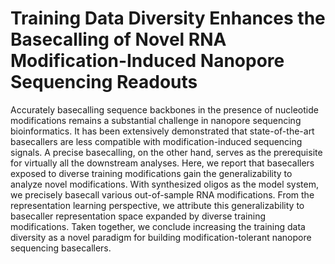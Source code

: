# Training Data Diversity Enhances the Basecalling of Novel RNA Modification-Induced Nanopore Sequencing Readouts

Accurately basecalling sequence backbones in the presence of nucleotide modifications remains a substantial challenge in nanopore sequencing bioinformatics. It  has been extensively demonstrated that state-of-the-art basecallers are less compatible with modification-induced sequencing signals. A precise basecalling, on the other hand, serves as the prerequisite for virtually all the downstream analyses. Here, we report that basecallers exposed to diverse training modifications gain the generalizability to analyze novel modifications. With synthesized oligos as the model system, we precisely basecall various out-of-sample RNA modifications. From the representation learning perspective, we attribute this generalizability to basecaller representation space expanded by diverse training modifications. Taken together, we conclude increasing the training data diversity as a novel paradigm for building modification-tolerant nanopore sequencing basecallers.
